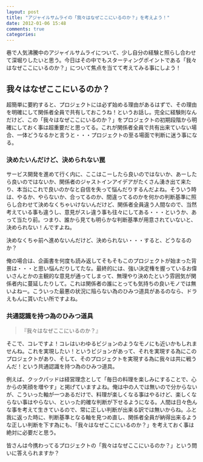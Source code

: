 ```yaml
---
layout: post
title: "アジャイルサムライの「我々はなぜここにいるのか？」を考えよう！"
date: 2012-01-06 15:48
comments: true
categories: 
---
```


巷で人気沸騰中のアジャイルサムライについて、少し自分の経験と照らし合わせて深堀りしたいと思う。今日はその中でもスターティングポイントである「我々はなぜここにいるのか？」について焦点を当てて考えてみる事にしよう！

## 我々はなぜここにいるのか？

超簡単に要約すると、プロジェクトには必ず始める理由があるはずで、その理由を明確にして関係者全員で共有しておこうね！というお話し。完全に経験則なんだけど、この「我々はなぜここにいるのか？」をプロジェクトの初期段階から明確にしておく事は超重要だと思ってる。これが関係者全員で共有出来ていない場合、一体どうなるかと言うと・・・プロジェクトの至る場面で判断に迷う事になる。

<!-- more -->

### 決めたいんだけど、決められない罠

サービス開発を進めて行く内に、ここはこーしたら良いのではないか、あーしたら良いのではないか、関係者のジャストインアイデアがたくさん湧き出て来たり、本当にこれで良いのかなと自信を失って悩んだりするんだよね。そういう時は、やるか、やらないか、合ってるのか、間違ってるのかを何かの判断基準に照らし合わせて決めなくちゃいけないんだけど、関係者全員違う人間なので、当然考えている事も違うし、意見がスレ違う事も往々にしてある・・・というか、あって当たり前。つまり、誰から見ても明らかな判断基準が用意されていないと、決められない！んですよね。

決めなくちゃ前へ進めないんだけど、決められない・・・すると、どうなるのか？

俺の場合は、企画書を何度も読み返してそもそもこのプロジェクトが始まった背景は・・・と思い悩んだりしてたな。最終的には、強い決定権を握っているお偉いさんとかの主観的な意見が通ってしまって、無理やり決めたという雰囲気が関係者内に蔓延したりして。これは関係者の誰にとっても気持ちの良いモノでは無いよねー。こういった最悪の状況に陥らない為のひみつ道具があるのなら、ドラえもんに貰いたい所ですよね。

### 共通認識を持つ為のひみつ道具

> 『我々はなぜここにいるのか？』

そこで、コレですよ！コレはいわゆるビジョンのようなモノにも近いかもしれませんね。これを実現したい！というビジョンがあって、それを実現する為にこのプロジェクトがあり、そして、そのプロジェクトを実現する為に我々は共に戦うんだ！という共通認識を持つ為のひみつ道具。

例えば、クックパッドは経営理念として「毎日の料理を楽しみにすることで、心からの笑顔を増やす」と掲げていますよね。俺は中の人では無いので分からないが、こういった軸が一つあるだけで、料理が楽しくなる事はやるけど、楽しくならない事はやらない、といった的確な判断が下せるようになる。人間は日々色んな事を考えて生きているので、常に正しい判断が出来る訳では無いからね。ふと我に返った時に、判断基準となる軸を見つめ直し、関係者全員が納得出来るような正しい判断を下す為にも、「我々はなぜここにいるのか？」を考えておく事は絶対に必要だと思う。

皆さんは今携わってるプロジェクトの「我々はなぜここにいるのか？」という問いに答えられますか？
